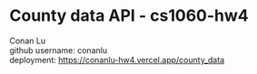 # County data API - cs1060-hw4

Conan Lu  
github username: conanlu  
deployment: https://conanlu-hw4.vercel.app/county_data